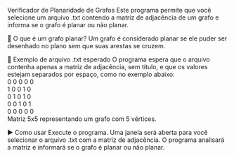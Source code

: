 Verificador de Planaridade de Grafos
Este programa permite que você selecione um arquivo .txt contendo a matriz de adjacência de um grafo e informa se o grafo é planar ou não planar.

📌 O que é um grafo planar?
Um grafo é considerado planar se ele puder ser desenhado no plano sem que suas arestas se cruzem.

📁 Exemplo de arquivo .txt esperado
O programa espera que o arquivo contenha apenas a matriz de adjacência, sem título, e que os valores estejam separados por espaço, como no exemplo abaixo:                                                      
0 0 0 0 0  
1 0 0 1 0  
0 1 0 1 0  
0 0 1 0 1  
0 0 0 0 0  
Matriz 5x5 representando um grafo com 5 vértices.

▶️ Como usar
Execute o programa.
Uma janela será aberta para você selecionar o arquivo .txt com a matriz de adjacência.
O programa analisará a matriz e informará se o grafo é planar ou não planar.
